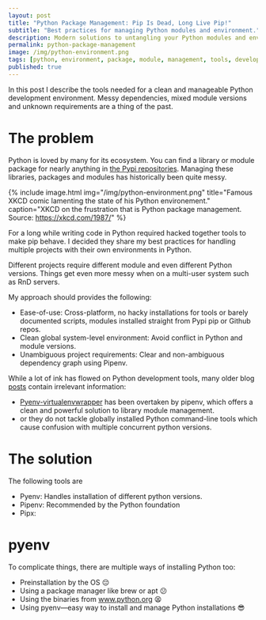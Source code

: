 ```yaml
---
layout: post
title: "Python Package Management: Pip Is Dead, Long Live Pip!"
subtitle: "Best practices for managing Python modules and environment."
description: Modern solutions to untangling your Python modules and environments. Pipenv + pyenv + pipx = awesome.
permalink: python-package-management
image: /img/python-environment.png
tags: [python, environment, package, module, management, tools, developper]
published: true
---
```

In this post I describe the tools needed for a clean and manageable Python development environment. Messy dependencies, mixed module versions and unknown requirements are a thing of the past.

# The problem
Python is loved by many for its ecosystem. You can find a library or module package for nearly anything in [the Pypi repositories](https://pypi.org/). Managing these libraries, packages and modules has historically been quite messy. 

{% include image.html
            img="/img/python-environment.png"
            title="Famous XKCD comic lamenting the state of his Python environement."
            caption="XKCD on the frustration that is Python package management. Source: https://xkcd.com/1987/" %}

For a long while writing code in Python required hacked together tools to make pip behave.
I decided they share my best practices for handling multiple projects with their own environments in Python.

Different projects require different module and even different Python versions.
Things get even more messy when on a multi-user system such as RnD servers.

My approach should provides the following:
- Ease-of-use: Cross-platform, no hacky installations for tools or barely documented scripts, modules installed straight from Pypi pip or Github repos.
- Clean global system-level environment: Avoid conflict in Python and module versions.
- Unambiguous project requirements: Clear and non-ambiguous dependency graph using Pipenv.

While a lot of ink has flowed on Python development tools, many older blog [posts](https://opensource.com/article/19/4/managing-python-packages) contain irrelevant information:
- [Pyenv-virtualenvwrapper](https://github.com/pyenv/pyenv-virtualenvwrapper) has been overtaken by pipenv, which offers a clean and powerful solution to library module management.
- or they do not tackle globally installed Python command-line tools which cause confusion with multiple concurrent python versions.

# The solution
The following tools are

- Pyenv: Handles installation of different python versions.
- Pipenv: Recommended by the Python foundation
- Pipx: 

# pyenv
To complicate things, there are multiple ways of installing Python too:

- Preinstallation by the OS 😔
- Using a package manager like brew or apt 😕
- Using the binaries from www.python.org 😫
- Using pyenv—easy way to install and manage Python installations 😎